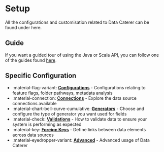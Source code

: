 # Setup

All the configurations and customisation related to Data Caterer can be found under here.

## Guide

If you want a guided tour of using the Java or Scala API, you can follow one of the guides found [here](guide/index.md).

## Specific Configuration

<div class="grid cards" markdown>

- :material-flag-variant: __[Configurations]__ - Configurations relating to feature flags, folder pathways, metadata
  analysis
- :material-connection: __[Connections]__ - Explore the data source connections available
- :material-chart-bell-curve-cumulative: __[Generators]__ - Choose and configure the type of generator you want used for
  fields
- :material-check: __[Validations]__ - How to validate data to ensure your system is performing as expected
- :material-key: __[Foreign Keys]__ - Define links between data elements across data sources
- :material-eyedropper-variant: __[Advanced]__ - Advanced usage of Data Caterer

</div>

  [Configurations]: configuration.md
  [Connections]: connection/connection.md
  [Generators]: generator/generator.md
  [Validations]: validation/validation.md
  [Foreign Keys]: foreign-key/foreign-key.md
  [Advanced]: advanced/advanced.md
